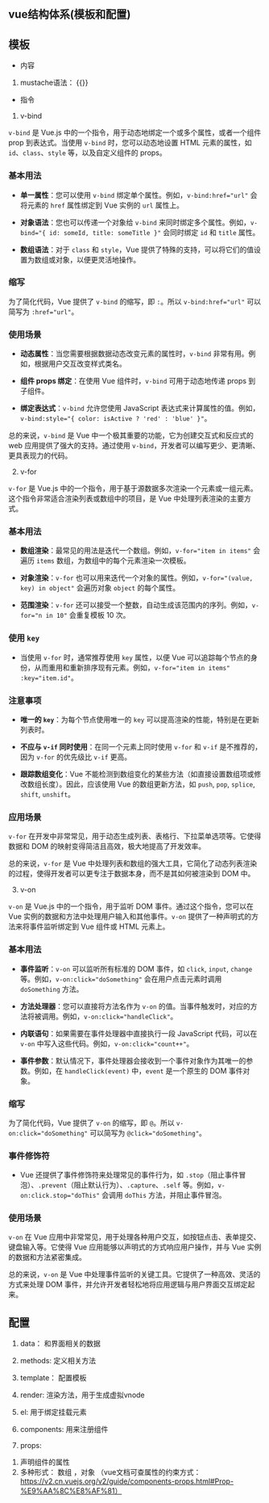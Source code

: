 ## vue结构体系(模板和配置)

## 模板

- 内容

1) mustache语法： {{}}

- 指令

1) v-bind

`v-bind` 是 Vue.js 中的一个指令，用于动态地绑定一个或多个属性，或者一个组件 prop 到表达式。当使用 `v-bind` 时，您可以动态地设置 HTML 元素的属性，如 `id`、`class`、`style` 等，以及自定义组件的 props。

### 基本用法

- **单一属性**：您可以使用 `v-bind` 绑定单个属性。例如，`v-bind:href="url"` 会将元素的 `href` 属性绑定到 Vue 实例的 `url` 属性上。
  
- **对象语法**：您也可以传递一个对象给 `v-bind` 来同时绑定多个属性。例如，`v-bind="{ id: someId, title: someTitle }"` 会同时绑定 `id` 和 `title` 属性。

- **数组语法**：对于 `class` 和 `style`，Vue 提供了特殊的支持，可以将它们的值设置为数组或对象，以便更灵活地操作。

### 缩写

为了简化代码，Vue 提供了 `v-bind` 的缩写，即 `:`。所以 `v-bind:href="url"` 可以简写为 `:href="url"`。

### 使用场景

- **动态属性**：当您需要根据数据动态改变元素的属性时，`v-bind` 非常有用。例如，根据用户交互改变样式类名。
  
- **组件 props 绑定**：在使用 Vue 组件时，`v-bind` 可用于动态地传递 props 到子组件。

- **绑定表达式**：`v-bind` 允许您使用 JavaScript 表达式来计算属性的值。例如，`v-bind:style="{ color: isActive ? 'red' : 'blue' }"`。

总的来说，`v-bind` 是 Vue 中一个极其重要的功能，它为创建交互式和反应式的 web 应用提供了强大的支持。通过使用 `v-bind`，开发者可以编写更少、更清晰、更具表现力的代码。

2) v-for

`v-for` 是 Vue.js 中的一个指令，用于基于源数据多次渲染一个元素或一组元素。这个指令非常适合渲染列表或数组中的项目，是 Vue 中处理列表渲染的主要方式。

### 基本用法

- **数组渲染**：最常见的用法是迭代一个数组。例如，`v-for="item in items"` 会遍历 `items` 数组，为数组中的每个元素渲染一次模板。
  
- **对象渲染**：`v-for` 也可以用来迭代一个对象的属性。例如，`v-for="(value, key) in object"` 会遍历对象 `object` 的每个属性。

- **范围渲染**：`v-for` 还可以接受一个整数，自动生成该范围内的序列。例如，`v-for="n in 10"` 会重复模板 10 次。

### 使用 `key`

- 当使用 `v-for` 时，通常推荐使用 `key` 属性，以便 Vue 可以追踪每个节点的身份，从而重用和重新排序现有元素。例如，`v-for="item in items" :key="item.id"`。

### 注意事项

- **唯一的 `key`**：为每个节点使用唯一的 `key` 可以提高渲染的性能，特别是在更新列表时。
  
- **不应与 `v-if` 同时使用**：在同一个元素上同时使用 `v-for` 和 `v-if` 是不推荐的，因为 `v-for` 的优先级比 `v-if` 更高。

- **跟踪数组变化**：Vue 不能检测到数组变化的某些方法（如直接设置数组项或修改数组长度）。因此，应该使用 Vue 的数组更新方法，如 `push`, `pop`, `splice`, `shift`, `unshift`。

### 应用场景

`v-for` 在开发中非常常见，用于动态生成列表、表格行、下拉菜单选项等。它使得数据和 DOM 的映射变得简洁且高效，极大地提高了开发效率。

总的来说，`v-for` 是 Vue 中处理列表和数组的强大工具，它简化了动态列表渲染的过程，使得开发者可以更专注于数据本身，而不是其如何被渲染到 DOM 中。

3. v-on

`v-on` 是 Vue.js 中的一个指令，用于监听 DOM 事件。通过这个指令，您可以在 Vue 实例的数据和方法中处理用户输入和其他事件。`v-on` 提供了一种声明式的方法来将事件监听绑定到 Vue 组件或 HTML 元素上。

### 基本用法

- **事件监听**：`v-on` 可以监听所有标准的 DOM 事件，如 `click`, `input`, `change` 等。例如，`v-on:click="doSomething"` 会在用户点击元素时调用 `doSomething` 方法。

- **方法处理器**：您可以直接将方法名作为 `v-on` 的值。当事件触发时，对应的方法将被调用。例如，`v-on:click="handleClick"`。

- **内联语句**：如果需要在事件处理器中直接执行一段 JavaScript 代码，可以在 `v-on` 中写入这些代码。例如，`v-on:click="count++"`。

- **事件参数**：默认情况下，事件处理器会接收到一个事件对象作为其唯一的参数。例如，在 `handleClick(event)` 中，`event` 是一个原生的 DOM 事件对象。

### 缩写

为了简化代码，Vue 提供了 `v-on` 的缩写，即 `@`。所以 `v-on:click="doSomething"` 可以简写为 `@click="doSomething"`。

### 事件修饰符

- Vue 还提供了事件修饰符来处理常见的事件行为，如 `.stop`（阻止事件冒泡）、`.prevent`（阻止默认行为）、`.capture`、`.self` 等。例如，`v-on:click.stop="doThis"` 会调用 `doThis` 方法，并阻止事件冒泡。

### 使用场景

`v-on` 在 Vue 应用中非常常见，用于处理各种用户交互，如按钮点击、表单提交、键盘输入等。它使得 Vue 应用能够以声明式的方式响应用户操作，并与 Vue 实例的数据和方法紧密集成。

总的来说，`v-on` 是 Vue 中处理事件监听的关键工具。它提供了一种高效、灵活的方式来处理 DOM 事件，并允许开发者轻松地将应用逻辑与用户界面交互绑定起来。

## 配置

1. data：  和界面相关的数据
2. methods: 定义相关方法
3. template： 配置模板
4. render:  渲染方法，用于生成虚拟vnode
5. el: 用于绑定挂载元素
6. components: 用来注册组件

7. props:  

1) 声明组件的属性
2) 多种形式： 数组 ，对象 （vue文档可查属性的约束方式：<https://v2.cn.vuejs.org/v2/guide/components-props.html#Prop-%E9%AA%8C%E8%AF%81）>

